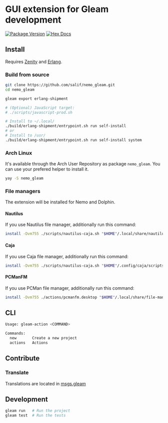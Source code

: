 # GUI extension for Gleam development

[![Package Version](https://img.shields.io/hexpm/v/nemo_gleam)](https://hex.pm/packages/nemo_gleam)
[![Hex Docs](https://img.shields.io/badge/hex-docs-ffaff3)](https://hexdocs.pm/nemo_gleam/)

## Install

Requires [Zenity](https://gitlab.gnome.org/GNOME/zenity) and [Erlang](https://www.erlang.org/).

### Build from source

```sh
git clone https://github.com/salif/nemo_gleam.git
cd nemo_gleam

gleam export erlang-shipment

# (Optional) JavaScript target:
# ./scripts/javascript-prod.sh

# Install to ~/.local/
./build/erlang-shipment/entrypoint.sh run self-install
# or
# Install to /usr/
./build/erlang-shipment/entrypoint.sh run self-install system
```

### Arch Linux

It's available through the Arch User Repository as package `nemo_gleam`. You can use your prefered helper to install it.

```sh
yay -S nemo_gleam
```

### File managers

The extension will be installed for Nemo and Dolphin.

#### Nautilus

If you use Nautilus file manager, additionally run this command:

```sh
install -Dvm755 ./scripts/nautilus-caja.sh "$HOME"/.local/share/nautilus/scripts/gleam-actions
```

#### Caja

If you use Caja file manager, additionally run this command:

```sh
install -Dvm755 ./scripts/nautilus-caja.sh "$HOME"/.config/caja/scripts/gleam-actions
```

#### PCManFM

If you use PCMan file manager, additionally run this command:

```sh
install -Dvm755 ./actions/pcmanfm.desktop "$HOME"/.local/share/file-manager/actions/gleam_actions.desktop
```

## CLI

```sh
Usage: gleam-action <COMMAND>

Commands:
  new       Create a new project
  actions   Actions
```

## Contribute

### Translate

Translations are located in [msgs.gleam](./src/msgs.gleam)

<!--
```sh
gleam add nemo_gleam@1
```
```gleam
import nemo_gleam

pub fn main() {
  // TODO: An example of the project in use
}
```

Further documentation can be found at <https://hexdocs.pm/nemo_gleam>.
-->

## Development

```sh
gleam run   # Run the project
gleam test  # Run the tests
```
